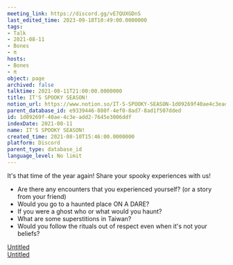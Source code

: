 ```yaml
---
meeting_link: https://discord.gg/vE7QUXGDnS
last_edited_time: 2023-09-18T10:49:00.0000000
tags:
- Talk
- 2021-08-11
- Bones
- π
hosts:
- Bones
- π
object: page
archived: false
talktime: 2021-08-11T21:00:00.0000000
title: IT'S SPOOKY SEASON!
notion_url: https://www.notion.so/IT-S-SPOOKY-SEASON-1d09269f40ae4c3eadd27645e3006ddf
parent_database_id: e9339446-880f-4ef0-8ad7-8ad1f507dded
id: 1d09269f-40ae-4c3e-add2-7645e3006ddf
indexDate: 2021-08-11
name: IT'S SPOOKY SEASON!
created_time: 2021-08-10T15:46:00.0000000
platform: Discord
parent_type: database_id
language_level: No limit
---
```


It's that time of the year again! Share your spooky experiences with us!
   - Are there any encounters that you experienced yourself? (or a story from your friend)
   - Would you go to a haunted place ON A
  DARE?
   - If you were a ghost who or what would you haunt?
   - What are some superstitions in Taiwan?
   - Would you follow the rituals out of respect even when it's not your beliefs?


[Untitled](https://www.notion.so/12c4a9e645d54aefa860b5f927a0b220)   
[Untitled](https://www.notion.so/482e61b02b9c4456b2b4fe86bb7544c6)   







